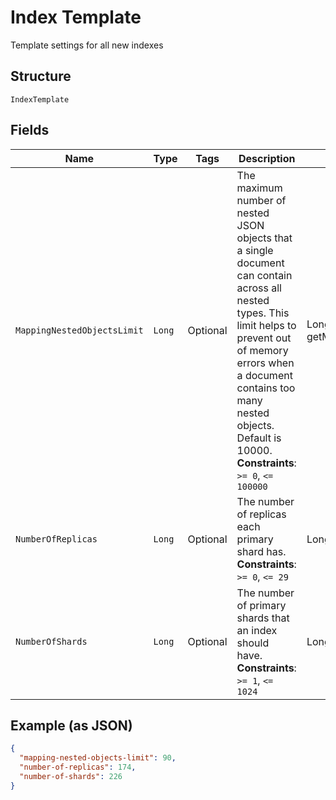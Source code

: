
# Index Template

Template settings for all new indexes

## Structure

`IndexTemplate`

## Fields

| Name | Type | Tags | Description | Getter | Setter |
|  --- | --- | --- | --- | --- | --- |
| `MappingNestedObjectsLimit` | `Long` | Optional | The maximum number of nested JSON objects that a single document can contain across all nested types. This limit helps to prevent out of memory errors when a document contains too many nested objects. Default is 10000.<br>**Constraints**: `>= 0`, `<= 100000` | Long getMappingNestedObjectsLimit() | setMappingNestedObjectsLimit(Long mappingNestedObjectsLimit) |
| `NumberOfReplicas` | `Long` | Optional | The number of replicas each primary shard has.<br>**Constraints**: `>= 0`, `<= 29` | Long getNumberOfReplicas() | setNumberOfReplicas(Long numberOfReplicas) |
| `NumberOfShards` | `Long` | Optional | The number of primary shards that an index should have.<br>**Constraints**: `>= 1`, `<= 1024` | Long getNumberOfShards() | setNumberOfShards(Long numberOfShards) |

## Example (as JSON)

```json
{
  "mapping-nested-objects-limit": 90,
  "number-of-replicas": 174,
  "number-of-shards": 226
}
```

